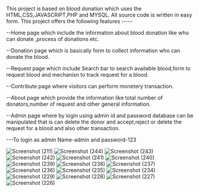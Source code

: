 This project is based on blood donation which uses the HTML,CSS,JAVASCRIPT,PHP and MYSQL. All source code is written in easy form. This project offers the following features :----

--Home page which include the information about blood donation like who can donate ,process of donations etc.

--Donation page which is basically form to collect information who can donate the blood.

--Request page which include Search bar to search available blood,form to request blood and mechanisn to track request for a blood.

--Contribute page where visitors can perform monetery transaction.

--About page which provide the information like total number of donators,number of request and other general information.

--Admin page where by login using admin id and password database can be manipulated that is can delete the donor and accept,reject or delete the request for a blood and also other transaction.

---To login as admin    Name-admin              and                    password-123

![Screenshot (211)](https://github.com/user-attachments/assets/71f5f326-8c75-430a-bd8e-057493eabcaf)
![Screenshot (244)](https://github.com/user-attachments/assets/11bf1304-9349-47e3-8a21-6463cc8be99d)
![Screenshot (243)](https://github.com/user-attachments/assets/dd66617d-cce6-4d1e-a4a1-8554038215fa)
![Screenshot (242)](https://github.com/user-attachments/assets/a1509c6c-fd93-486c-ae5c-4d72fe34057e)
![Screenshot (241)](https://github.com/user-attachments/assets/1fe284f9-d6c8-460c-b88f-3200dd0773a1)
![Screenshot (240)](https://github.com/user-attachments/assets/806784af-cc40-4e42-aed3-e4e95134997b)
![Screenshot (239)](https://github.com/user-attachments/assets/55074ae8-ad26-44dd-b942-b8360c16ba44)
![Screenshot (238)](https://github.com/user-attachments/assets/e021ed57-71cd-4d3b-be89-a817b5f370d8)
![Screenshot (237)](https://github.com/user-attachments/assets/31c036f1-0066-4596-9614-0e8a3a6ca511)
![Screenshot (236)](https://github.com/user-attachments/assets/928f770a-b760-403f-9e25-058a24581d6d)
![Screenshot (235)](https://github.com/user-attachments/assets/556a4fcf-7310-4eb0-bd16-3debc23a3b07)
![Screenshot (234)](https://github.com/user-attachments/assets/2751e9b9-23ac-4501-97ab-179715c368fd)
![Screenshot (229)](https://github.com/user-attachments/assets/1d320b41-06d4-43a3-ae5d-ffa5f289e5e5)
![Screenshot (228)](https://github.com/user-attachments/assets/251f34dc-17a4-4c0f-806a-325918d10e64)
![Screenshot (227)](https://github.com/user-attachments/assets/3f8fee3f-0e16-41e3-b9fc-ba8caf53595d)
![Screenshot (226)](https://github.com/user-attachments/assets/26eafeb3-0321-4e98-b71b-58accc17934a)
